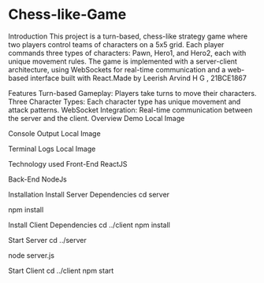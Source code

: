 # Chess-like-Game

Introduction
This project is a turn-based, chess-like strategy game where two players control teams of characters on a 5x5 grid. Each player commands three types of characters: Pawn, Hero1, and Hero2, each with unique movement rules. The game is implemented with a server-client architecture, using WebSockets for real-time communication and a web-based interface built with React.Made by Leerish Arvind H G , 21BCE1867

Features
Turn-based Gameplay: Players take turns to move their characters.
Three Character Types: Each character type has unique movement and attack patterns.
WebSocket Integration: Real-time communication between the server and the client.
Overview
Demo
Local Image

Console Output
Local Image

Terminal Logs
Local Image

Technology used
Front-End
ReactJS

Back-End
NodeJs

Installation
Install Server Dependencies
cd server

npm install

Install Client Dependencies
cd ../client npm install

Start Server
cd ../server

node server.js

Start Client
cd ../client npm start
